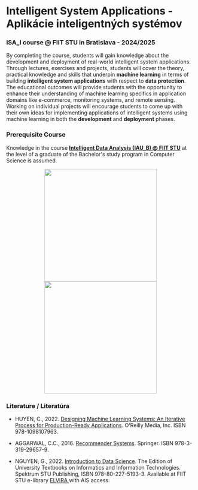 #  Intelligent System Applications - Aplikácie inteligentných systémov 

### ISA_I course @ FIIT STU in Bratislava - 2024/2025

By completing the course, students will gain knowledge about the development and deployment of real-world intelligent system applications. Through lectures, exercises and projects, students will cover the theory, practical knowledge and skills that underpin **machine learning** in terms of building **intelligent system applications** with respect to **data protection**. The educational outcomes will provide students with the opportunity to enhance their understanding of machine learning specifics in application domains like e-commerce, monitoring systems, and remote sensing. Working on individual projects will encourage students to come up with their own ideas for implementing applications of intelligent systems using machine learning in both the **development** and **deployment** phases.

### Prerequisite Course 
Knowledge in the course **[Intelligent Data Analysis (IAU_B) @ FIIT STU](https://github.com/FIIT-IAU/IAU-course)** at the level of a graduate of the Bachelor's study program in Computer Science is assumed.

<p align="center">
    <img height=300px src="https://bkai.ai/wp-content/uploads/2021/07/Machine-Learning-Algorithms-Thuat-toan-Machine-Learning.png">
    <img height=300px src="https://miro.medium.com/max/1200/1*mgXvzNcwfpnBawI6XTkVRg.png">
</p>

### Literature / Literatúra

- HUYEN, C., 2022. [Designing Machine Learning Systems: An Iterative Process for Production-Ready Applications](https://www.oreilly.com/library/view/designing-machine-learning/9781098107956/). O'Reilly Media, Inc. ISBN 978-1098107963.  

- AGGARWAL, C.C., 2016. [Recommender Systems](https://link.springer.com/book/10.1007/978-3-319-29659-3). Springer. ISBN 978-3-319-29657-9.  

- NGUYEN, G., 2022. [Introduction to Data Science](https://elvira.fiit.stuba.sk). The Edition of University Textbooks on Informatics and Information Technologies. Spektrum STU Publishing, ISBN 978-80-227-5193-3. Available at FIIT STU e-library [ ELVIRA ](https://elvira.fiit.stuba.sk/) with AIS access.

<!--
**Here are some ideas to get you started:**

🙋‍♀️ A short introduction - what is your organization all about?
🌈 Contribution guidelines - how can the community get involved?
👩‍💻 Useful resources - where can the community find your docs? Is there anything else the community should know?
🍿 Fun facts - what does your team eat for breakfast?
🧙 Remember, you can do mighty things with the power of [Markdown](https://docs.github.com/github/writing-on-github/getting-started-with-writing-and-formatting-on-github/basic-writing-and-formatting-syntax)
-->
